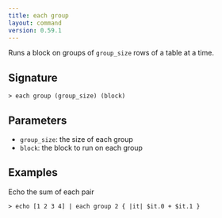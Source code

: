 ```yaml
---
title: each group
layout: command
version: 0.59.1
---
```


Runs a block on groups of `group_size` rows of a table at a time.

## Signature

```> each group (group_size) (block)```

## Parameters

 -  `group_size`: the size of each group
 -  `block`: the block to run on each group

## Examples

Echo the sum of each pair
```shell
> echo [1 2 3 4] | each group 2 { |it| $it.0 + $it.1 }
```
